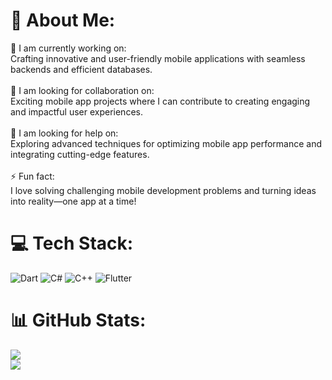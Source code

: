 # 💫 About Me:
🔭 I am currently working on: <br>Crafting innovative and user-friendly mobile applications with seamless backends and efficient databases.<br><br>👯 I am looking for collaboration on:<br>Exciting mobile app projects where I can contribute to creating engaging and impactful user experiences.<br><br>🤝 I am looking for help on:<br>Exploring advanced techniques for optimizing mobile app performance and integrating cutting-edge features.<br><br>⚡ Fun fact:<br>I love solving challenging mobile development problems and turning ideas into reality—one app at a time!


# 💻 Tech Stack:
![Dart](https://img.shields.io/badge/dart-%230175C2.svg?style=for-the-badge&logo=dart&logoColor=white) ![C#](https://img.shields.io/badge/c%23-%23239120.svg?style=for-the-badge&logo=csharp&logoColor=white) ![C++](https://img.shields.io/badge/c++-%2300599C.svg?style=for-the-badge&logo=c%2B%2B&logoColor=white) ![Flutter](https://img.shields.io/badge/Flutter-%2302569B.svg?style=for-the-badge&logo=Flutter&logoColor=white)
# 📊 GitHub Stats:
![](https://github-readme-streak-stats.herokuapp.com/?user=Abd-Ulrahman-nesreen&theme=dark&hide_border=false)<br/>
![](https://github-readme-stats.vercel.app/api/top-langs/?username=Abd-Ulrahman-nesreen&theme=dark&hide_border=false&include_all_commits=true&count_private=true&layout=compact)

<!-- Proudly created with GPRM ( https://gprm.itsvg.in ) -->
